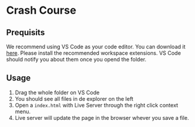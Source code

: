# Crash Course

## Prequisits

We recommend using VS Code as your code editor. You can download it [here](https://code.visualstudio.com/download). Please install the recommended workspace extensions. VS Code should notify you about them once you opend the folder.

## Usage

1. Drag the whole folder on VS Code
2. You should see all files in de explorer on the left
3. Open a `index.html` with Live Server through the right click context menu.
4. Live server will update the page in the browser whever you save a file.
